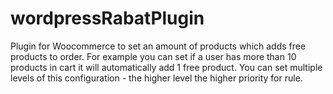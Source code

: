 # wordpressRabatPlugin

Plugin for Woocommerce to set an amount of products which adds free products to order. For example you can set if a user has more than 10 products in cart it will automatically add 1 free product. You can set multiple levels of this configuration - the higher level the higher priority for rule.
